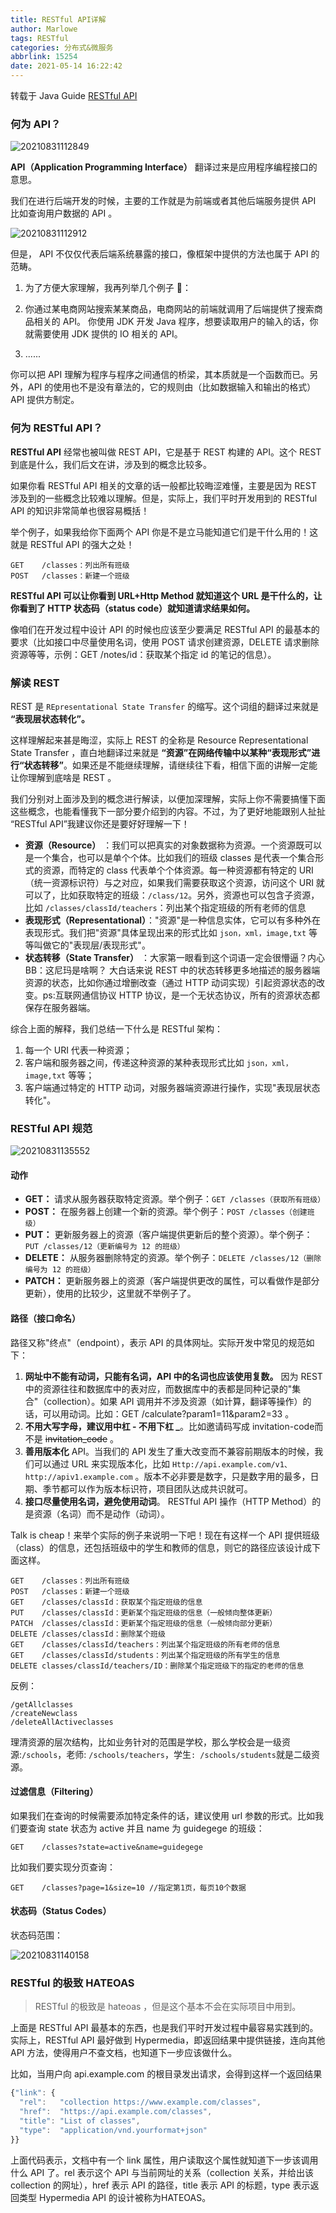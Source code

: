 ```yaml
---
title: RESTful API详解
author: Marlowe
tags: RESTful
categories: 分布式&微服务
abbrlink: 15254
date: 2021-05-14 16:22:42
---
```


转载于 Java Guide [RESTful API](https://snailclimb.gitee.io/javaguide/#/docs/system-design/coding-way/RESTfulAPI%E7%AE%80%E6%98%8E%E6%95%99%E7%A8%8B?id=%e4%bd%95%e4%b8%ba-api%ef%bc%9f)
<!--more-->

### 何为 API？

![20210831112849](https://aishu-marlowe.oss-cn-beijing.aliyuncs.com/20210831112849.png)

**API（Application Programming Interface）** 翻译过来是应用程序编程接口的意思。

我们在进行后端开发的时候，主要的工作就是为前端或者其他后端服务提供 API 比如查询用户数据的 API 。

![20210831112912](https://aishu-marlowe.oss-cn-beijing.aliyuncs.com/20210831112912.png)

但是， API 不仅仅代表后端系统暴露的接口，像框架中提供的方法也属于 API 的范畴。

1. 为了方便大家理解，我再列举几个例子 🌰：

2. 你通过某电商网站搜索某某商品，电商网站的前端就调用了后端提供了搜索商品相关的 API。
你使用 JDK 开发 Java 程序，想要读取用户的输入的话，你就需要使用 JDK 提供的 IO 相关的 API。
3. ......

你可以把 API 理解为程序与程序之间通信的桥梁，其本质就是一个函数而已。另外，API 的使用也不是没有章法的，它的规则由（比如数据输入和输出的格式）API 提供方制定。

### 何为 RESTful API？

**RESTful API** 经常也被叫做 REST API，它是基于 REST 构建的 API。这个 REST 到底是什么，我们后文在讲，涉及到的概念比较多。

如果你看 RESTful API 相关的文章的话一般都比较晦涩难懂，主要是因为 REST 涉及到的一些概念比较难以理解。但是，实际上，我们平时开发用到的 RESTful API 的知识非常简单也很容易概括！

举个例子，如果我给你下面两个 API 你是不是立马能知道它们是干什么用的！这就是 RESTful API 的强大之处！

```
GET    /classes：列出所有班级
POST   /classes：新建一个班级
```

**RESTful API 可以让你看到 URL+Http Method 就知道这个 URL 是干什么的，让你看到了 HTTP 状态码（status code）就知道请求结果如何。**

像咱们在开发过程中设计 API 的时候也应该至少要满足 RESTful API 的最基本的要求（比如接口中尽量使用名词，使用 POST 请求创建资源，DELETE 请求删除资源等等，示例：GET /notes/id：获取某个指定 id 的笔记的信息）。

### 解读 REST

REST 是 `REpresentational State Transfer` 的缩写。这个词组的翻译过来就是 **“表现层状态转化”。**

这样理解起来甚是晦涩，实际上 REST 的全称是 Resource Representational State Transfer ，直白地翻译过来就是 **“资源”在网络传输中以某种“表现形式”进行“状态转移”**。如果还是不能继续理解，请继续往下看，相信下面的讲解一定能让你理解到底啥是 REST 。

我们分别对上面涉及到的概念进行解读，以便加深理解，实际上你不需要搞懂下面这些概念，也能看懂我下一部分要介绍到的内容。不过，为了更好地能跟别人扯扯 “RESTful API”我建议你还是要好好理解一下！

* **资源（Resource）** ：我们可以把真实的对象数据称为资源。一个资源既可以是一个集合，也可以是单个个体。比如我们的班级 classes 是代表一个集合形式的资源，而特定的 class 代表单个个体资源。每一种资源都有特定的 URI（统一资源标识符）与之对应，如果我们需要获取这个资源，访问这个 URI 就可以了，比如获取特定的班级：`/class/12`。另外，资源也可以包含子资源，比如 `/classes/classId/teachers`：列出某个指定班级的所有老师的信息
* **表现形式（Representational）**："资源"是一种信息实体，它可以有多种外在表现形式。我们把"资源"具体呈现出来的形式比如 `json，xml，image,txt` 等等叫做它的"表现层/表现形式"。
* **状态转移（State Transfer）** ：大家第一眼看到这个词语一定会很懵逼？内心 BB：这尼玛是啥啊？ 大白话来说 REST 中的状态转移更多地描述的服务器端资源的状态，比如你通过增删改查（通过 HTTP 动词实现）引起资源状态的改变。ps:互联网通信协议 HTTP 协议，是一个无状态协议，所有的资源状态都保存在服务器端。

综合上面的解释，我们总结一下什么是 RESTful 架构：

1. 每一个 URI 代表一种资源；
2. 客户端和服务器之间，传递这种资源的某种表现形式比如 `json，xml，image,txt` 等等；
3. 客户端通过特定的 HTTP 动词，对服务器端资源进行操作，实现"表现层状态转化"。

### RESTful API 规范

![20210831135552](https://aishu-marlowe.oss-cn-beijing.aliyuncs.com/20210831135552.png)

#### 动作

* **GET：** 请求从服务器获取特定资源。举个例子：`GET /classes（获取所有班级）`
* **POST：** 在服务器上创建一个新的资源。举个例子：`POST /classes（创建班级）`
* **PUT：** 更新服务器上的资源（客户端提供更新后的整个资源）。举个例子：`PUT /classes/12（更新编号为 12 的班级）`
* **DELETE：** 从服务器删除特定的资源。举个例子：`DELETE /classes/12（删除编号为 12 的班级）`
* **PATCH：** 更新服务器上的资源（客户端提供更改的属性，可以看做作是部分更新），使用的比较少，这里就不举例子了。

#### 路径（接口命名）

路径又称"终点"（endpoint），表示 API 的具体网址。实际开发中常见的规范如下：

1. **网址中不能有动词，只能有名词，API 中的名词也应该使用复数。** 因为 REST 中的资源往往和数据库中的表对应，而数据库中的表都是同种记录的"集合"（collection）。如果 API 调用并不涉及资源（如计算，翻译等操作）的话，可以用动词。比如：GET /calculate?param1=11&param2=33 。
2. **不用大写字母，建议用中杠 - 不用下杠 _**。比如邀请码写成 invitation-code而不是 ~~invitation_code~~ 。
3. **善用版本化** API。当我们的 API 发生了重大改变而不兼容前期版本的时候，我们可以通过 URL 来实现版本化，比如 `Http://api.example.com/v1、http://apiv1.example.com` 。版本不必非要是数字，只是数字用的最多，日期、季节都可以作为版本标识符，项目团队达成共识就可。
4. **接口尽量使用名词，避免使用动词**。 RESTful API 操作（HTTP Method）的是资源（名词）而不是动作（动词）。

Talk is cheap！来举个实际的例子来说明一下吧！现在有这样一个 API 提供班级（class）的信息，还包括班级中的学生和教师的信息，则它的路径应该设计成下面这样。

```
GET    /classes：列出所有班级
POST   /classes：新建一个班级
GET    /classes/classId：获取某个指定班级的信息
PUT    /classes/classId：更新某个指定班级的信息（一般倾向整体更新）
PATCH  /classes/classId：更新某个指定班级的信息（一般倾向部分更新）
DELETE /classes/classId：删除某个班级
GET    /classes/classId/teachers：列出某个指定班级的所有老师的信息
GET    /classes/classId/students：列出某个指定班级的所有学生的信息
DELETE classes/classId/teachers/ID：删除某个指定班级下的指定的老师的信息
```

反例：

```
/getAllclasses
/createNewclass
/deleteAllActiveclasses
```

理清资源的层次结构，比如业务针对的范围是学校，那么学校会是一级资源:`/schools`，老师: `/schools/teachers`，学生`: /schools/students`就是二级资源。

#### 过滤信息（Filtering）

如果我们在查询的时候需要添加特定条件的话，建议使用 url 参数的形式。比如我们要查询 state 状态为 active 并且 name 为 guidegege 的班级：

```
GET    /classes?state=active&name=guidegege
```

比如我们要实现分页查询：

```
GET    /classes?page=1&size=10 //指定第1页，每页10个数据
```

#### 状态码（Status Codes）

状态码范围：

![20210831140158](https://aishu-marlowe.oss-cn-beijing.aliyuncs.com/20210831140158.png)

### RESTful 的极致 HATEOAS

> RESTful 的极致是 hateoas ，但是这个基本不会在实际项目中用到。

上面是 RESTful API 最基本的东西，也是我们平时开发过程中最容易实践到的。实际上，RESTful API 最好做到 Hypermedia，即返回结果中提供链接，连向其他 API 方法，使得用户不查文档，也知道下一步应该做什么。

比如，当用户向 api.example.com 的根目录发出请求，会得到这样一个返回结果

```javascript
{"link": {
  "rel":   "collection https://www.example.com/classes",
  "href":  "https://api.example.com/classes",
  "title": "List of classes",
  "type":  "application/vnd.yourformat+json"
}}
```

上面代码表示，文档中有一个 link 属性，用户读取这个属性就知道下一步该调用什么 API 了。rel 表示这个 API 与当前网址的关系（collection 关系，并给出该 collection 的网址），href 表示 API 的路径，title 表示 API 的标题，type 表示返回类型 Hypermedia API 的设计被称为HATEOAS。


